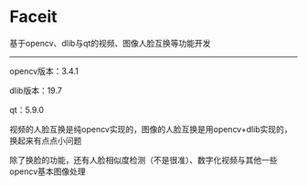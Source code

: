 # Faceit
基于opencv、dlib与qt的视频、图像人脸互换等功能开发

---

opencv版本：3.4.1

dlib版本：19.7

qt：5.9.0

视频的人脸互换是纯opencv实现的，图像的人脸互换是用opencv+dlib实现的，换起来有点点小问题

除了换脸的功能，还有人脸相似度检测（不是很准）、数字化视频与其他一些opencv基本图像处理



